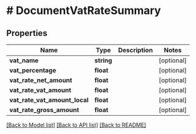 # # DocumentVatRateSummary

## Properties

Name | Type | Description | Notes
------------ | ------------- | ------------- | -------------
**vat_name** | **string** |  | [optional]
**vat_percentage** | **float** |  | [optional]
**vat_rate_net_amount** | **float** |  | [optional]
**vat_rate_vat_amount** | **float** |  | [optional]
**vat_rate_vat_amount_local** | **float** |  | [optional]
**vat_rate_gross_amount** | **float** |  | [optional]

[[Back to Model list]](../../README.md#models) [[Back to API list]](../../README.md#endpoints) [[Back to README]](../../README.md)
